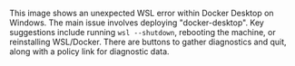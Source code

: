 This image shows an unexpected WSL error within Docker Desktop on Windows. The main issue involves deploying "docker-desktop". Key suggestions include running `wsl --shutdown`, rebooting the machine, or reinstalling WSL/Docker. There are buttons to gather diagnostics and quit, along with a policy link for diagnostic data.